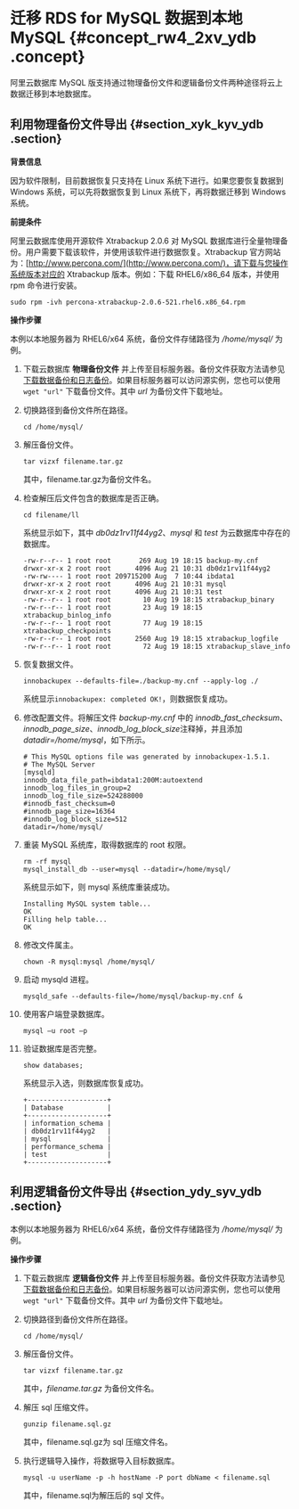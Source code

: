 # 迁移 RDS for MySQL 数据到本地 MySQL {#concept_rw4_2xv_ydb .concept}

阿里云数据库 MySQL 版支持通过物理备份文件和逻辑备份文件两种途径将云上数据迁移到本地数据库。

## 利用物理备份文件导出 {#section_xyk_kyv_ydb .section}

**背景信息**

因为软件限制，目前数据恢复只支持在 Linux 系统下进行。如果您要恢复数据到 Windows 系统，可以先将数据恢复到 Linux 系统下，再将数据迁移到 Windows 系统。

**前提条件**

阿里云数据库使用开源软件 Xtrabackup 2.0.6 对 MySQL 数据库进行全量物理备份。用户需要下载该软件，并使用该软件进行数据恢复。Xtrabackup 官方网站为：[http://www.percona.com/](http://www.percona.com/)，请下载与您操作系统版本对应的 Xtrabackup 版本。例如：下载 RHEL6/x86\_64 版本，并使用 rpm 命令进行安装。

```
sudo rpm -ivh percona-xtrabackup-2.0.6-521.rhel6.x86_64.rpm
```

**操作步骤**

本例以本地服务器为 RHEL6/x64 系统，备份文件存储路径为 */home/mysql/* 为例。

1.  下载云数据库 **物理备份文件** 并上传至目标服务器。备份文件获取方法请参见 [下载数据备份和日志备份](cn.zh-CN/用户指南/备份与恢复/下载数据备份和日志备份.md#)。如果目标服务器可以访问源实例，您也可以使用 `wget "url"` 下载备份文件。其中 *url* 为备份文件下载地址。
2.  切换路径到备份文件所在路径。

    ```
    cd /home/mysql/
    ```

3.  解压备份文件。

    ```
    tar vizxf filename.tar.gz
    ```

    其中，filename.tar.gz为备份文件名。

4.  检查解压后文件包含的数据库是否正确。

    ```
    cd filename/ll
    ```

    系统显示如下，其中 *db0dz1rv11f44yg2*、*mysql* 和 *test* 为云数据库中存在的数据库。

    ```
    -rw-r--r-- 1 root root       269 Aug 19 18:15 backup-my.cnf
    drwxr-xr-x 2 root root      4096 Aug 21 10:31 db0dz1rv11f44yg2
    -rw-rw---- 1 root root 209715200 Aug  7 10:44 ibdata1
    drwxr-xr-x 2 root root      4096 Aug 21 10:31 mysql
    drwxr-xr-x 2 root root      4096 Aug 21 10:31 test
    -rw-r--r-- 1 root root        10 Aug 19 18:15 xtrabackup_binary
    -rw-r--r-- 1 root root        23 Aug 19 18:15 xtrabackup_binlog_info
    -rw-r--r-- 1 root root        77 Aug 19 18:15 xtrabackup_checkpoints
    -rw-r--r-- 1 root root      2560 Aug 19 18:15 xtrabackup_logfile
    -rw-r--r-- 1 root root        72 Aug 19 18:15 xtrabackup_slave_info
    ```

5.  恢复数据文件。

    ```
    innobackupex --defaults-file=./backup-my.cnf --apply-log ./
    ```

    系统显示`innobackupex: completed OK!`，则数据恢复成功。

6.  修改配置文件。将解压文件 *backup-my.cnf* 中的 *innodb\_fast\_checksum*、*innodb\_page\_size*、*innodb\_log\_block\_size*注释掉，并且添加 *datadir=/home/mysql*，如下所示。

    ```
    # This MySQL options file was generated by innobackupex-1.5.1.
    # The MySQL Server
    [mysqld]
    innodb_data_file_path=ibdata1:200M:autoextend
    innodb_log_files_in_group=2
    innodb_log_file_size=524288000
    #innodb_fast_checksum=0
    #innodb_page_size=16364
    #innodb_log_block_size=512
    datadir=/home/mysql/
    ```

7.  重装 MySQL 系统库，取得数据库的 root 权限。

    ```
    rm -rf mysql
    mysql_install_db --user=mysql --datadir=/home/mysql/
    ```

    系统显示如下，则 mysql 系统库重装成功。

    ```
    Installing MySQL system table...
    OK
    Filling help table...
    OK
    ```

8.  修改文件属主。

    ```
    chown -R mysql:mysql /home/mysql/
    ```

9.  启动 mysqld 进程。

    ```
    mysqld_safe --defaults-file=/home/mysql/backup-my.cnf &
    ```

10. 使用客户端登录数据库。

    ```
    mysql –u root –p
    ```

11. 验证数据库是否完整。

    ```
    show databases;
    ```

    系统显示入选，则数据库恢复成功。

    ```
    +--------------------+
    | Database           |
    +--------------------+
    | information_schema |
    | db0dz1rv11f44yg2   |
    | mysql              |
    | performance_schema |
    | test               |
    +--------------------+
    ```


## 利用逻辑备份文件导出 {#section_ydy_syv_ydb .section}

本例以本地服务器为 RHEL6/x64 系统，备份文件存储路径为 */home/mysql/* 为例。

**操作步骤**

1.  下载云数据库 **逻辑备份文件** 并上传至目标服务器。备份文件获取方法请参见 [下载数据备份和日志备份](cn.zh-CN/用户指南/备份与恢复/下载数据备份和日志备份.md#)。如果目标服务器可以访问源实例，您也可以使用`wegt "url"` 下载备份文件。其中 *url* 为备份文件下载地址。
2.  切换路径到备份文件所在路径。

    ```
    cd /home/mysql/
    ```

3.  解压备份文件。

    ```
    tar vizxf filename.tar.gz
    ```

    其中，*filename.tar.gz* 为备份文件名。

4.  解压 sql 压缩文件。

    ```
    gunzip filename.sql.gz
    ```

    其中，filename.sql.gz为 sql 压缩文件名。

5.  执行逻辑导入操作，将数据导入目标数据库。

    ```
    mysql -u userName -p -h hostName -P port dbName < filename.sql
    ```

    其中，filename.sql为解压后的 sql 文件。



